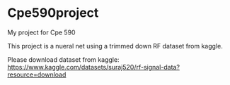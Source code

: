 # Cpe590project
My project for Cpe 590

This project is a nueral net using a trimmed down RF dataset from kaggle.

Please download dataset from kaggle: https://www.kaggle.com/datasets/suraj520/rf-signal-data?resource=download